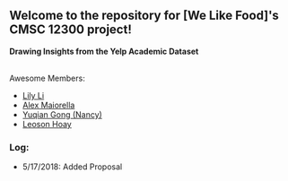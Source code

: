## Welcome to the repository for [We Like Food]'s CMSC 12300 project! 

**Drawing Insights from the Yelp Academic Dataset**
<br>
<br>

Awesome Members:
* [Lily Li]("https://github.com/mouyun-lily-li")
* [Alex Maiorella]("https://github.com/donkeyteethUX")
* [Yuqian Gong (Nancy)]("https://github.com/yuqian919")
* [Leoson Hoay]("https://github.com/LeosonH")

### Log:
* 5/17/2018: Added Proposal 

